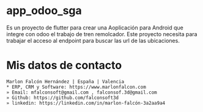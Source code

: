 # app_odoo_sga
Es un proyecto de flutter para crear una Aoplicación para Android que integre con odoo el trabajo de tren remolcador. Este proyecto necesita para trabajar el acceso al endpoint para buscar las url de las ubicaciones.

# Mis datos de contacto
```
Marlon Falcón Hernández | España | Valencia
* ERP, CRM y Software: https://www.marlonfalcon.com
» Email: mfalconsoft@gmail.com , falconsof.3d@gmail.com
» Github: https://github.com/falconsoft3d
» linkedin: https://linkedin.com/in/marlon-falcón-3a2aa9a4
```

